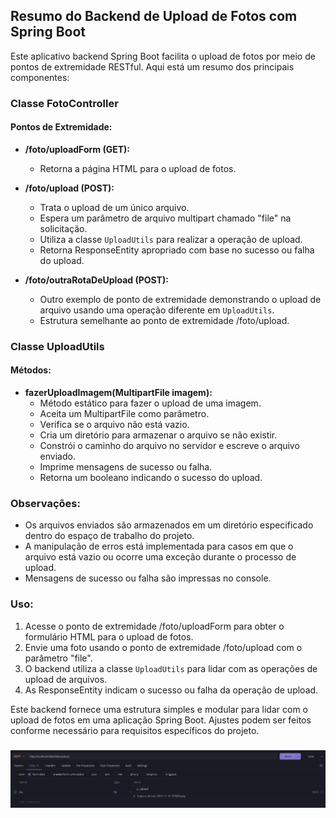 ## Resumo do Backend de Upload de Fotos com Spring Boot

Este aplicativo backend Spring Boot facilita o upload de fotos por meio de pontos de extremidade RESTful. Aqui está um resumo dos principais componentes:

### Classe FotoController

#### Pontos de Extremidade:
- **/foto/uploadForm (GET):**
  - Retorna a página HTML para o upload de fotos.

- **/foto/upload (POST):**
  - Trata o upload de um único arquivo.
  - Espera um parâmetro de arquivo multipart chamado "file" na solicitação.
  - Utiliza a classe `UploadUtils` para realizar a operação de upload.
  - Retorna ResponseEntity apropriado com base no sucesso ou falha do upload.

- **/foto/outraRotaDeUpload (POST):**
  - Outro exemplo de ponto de extremidade demonstrando o upload de arquivo usando uma operação diferente em `UploadUtils`.
  - Estrutura semelhante ao ponto de extremidade /foto/upload.

### Classe UploadUtils

#### Métodos:

- **fazerUploadImagem(MultipartFile imagem):**
  - Método estático para fazer o upload de uma imagem.
  - Aceita um MultipartFile como parâmetro.
  - Verifica se o arquivo não está vazio.
  - Cria um diretório para armazenar o arquivo se não existir.
  - Constrói o caminho do arquivo no servidor e escreve o arquivo enviado.
  - Imprime mensagens de sucesso ou falha.
  - Retorna um booleano indicando o sucesso do upload.

### Observações:
- Os arquivos enviados são armazenados em um diretório especificado dentro do espaço de trabalho do projeto.
- A manipulação de erros está implementada para casos em que o arquivo está vazio ou ocorre uma exceção durante o processo de upload.
- Mensagens de sucesso ou falha são impressas no console.

### Uso:
1. Acesse o ponto de extremidade /foto/uploadForm para obter o formulário HTML para o upload de fotos.
2. Envie uma foto usando o ponto de extremidade /foto/upload com o parâmetro "file".
3. O backend utiliza a classe `UploadUtils` para lidar com as operações de upload de arquivos.
4. As ResponseEntity indicam o sucesso ou falha da operação de upload.

Este backend fornece uma estrutura simples e modular para lidar com o upload de fotos em uma aplicação Spring Boot. Ajustes podem ser feitos conforme necessário para requisitos específicos do projeto.

### ![API DOG](image.png)